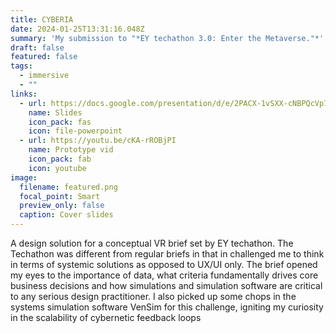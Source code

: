 ```yaml
---
title: CYBERIA
date: 2024-01-25T13:31:16.048Z
summary: 'My submission to "*EY techathon 3.0: Enter the Metaverse."*'
draft: false
featured: false
tags:
  - immersive
  - ""
links:
  - url: https://docs.google.com/presentation/d/e/2PACX-1vSXX-cNBPQcVp7-Ts8cJCFe_Ogsh7DUBXqHVQGYTx6WSXCcjtzMcwuA8NKqc-AakvkB38zFxgFnLO2H/pub?start=false&loop=true&delayms=30000
    name: Slides
    icon_pack: fas
    icon: file-powerpoint
  - url: https://youtu.be/cKA-rROBjPI
    name: Prototype vid
    icon_pack: fab
    icon: youtube
image:
  filename: featured.png
  focal_point: Smart
  preview_only: false
  caption: Cover slides
---
```

A design solution for a conceptual VR brief set by EY techathon. The Techathon was different from regular briefs in that in challenged me to think in terms of systemic solutions as opposed to UX/UI only. The brief opened my eyes to the importance of data, what criteria fundamentally drives core business decisions and how simulations and simulation software are critical to any serious design practitioner. I also picked up some chops in the systems simulation software VenSim for this challenge, igniting my curiosity in the scalability of cybernetic feedback loops